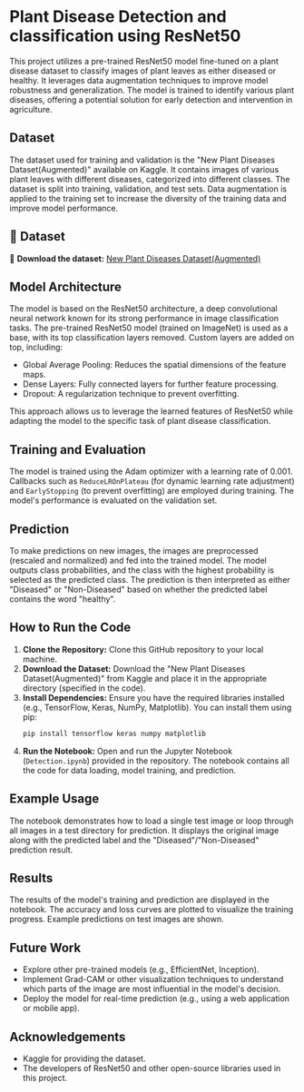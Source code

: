 # Plant Disease Detection and classification using ResNet50

This project utilizes a pre-trained ResNet50 model fine-tuned on a plant disease dataset to classify images of plant leaves as either diseased or healthy.  It leverages data augmentation techniques to improve model robustness and generalization.  The model is trained to identify various plant diseases, offering a potential solution for early detection and intervention in agriculture.

## Dataset

The dataset used for training and validation is the "New Plant Diseases Dataset(Augmented)" available on Kaggle. It contains images of various plant leaves with different diseases, categorized into different classes.  The dataset is split into training, validation, and test sets.  Data augmentation is applied to the training set to increase the diversity of the training data and improve model performance.
## 📂 Dataset
🔗 **Download the dataset:** [New Plant Diseases Dataset(Augmented)](https://www.kaggle.com/datasets/vipoooool/new-plant-diseases-dataset)


## Model Architecture

The model is based on the ResNet50 architecture, a deep convolutional neural network known for its strong performance in image classification tasks.  The pre-trained ResNet50 model (trained on ImageNet) is used as a base, with its top classification layers removed.  Custom layers are added on top, including:

*   Global Average Pooling: Reduces the spatial dimensions of the feature maps.
*   Dense Layers: Fully connected layers for further feature processing.
*   Dropout: A regularization technique to prevent overfitting.

This approach allows us to leverage the learned features of ResNet50 while adapting the model to the specific task of plant disease classification.

## Training and Evaluation

The model is trained using the Adam optimizer with a learning rate of 0.001.  Callbacks such as `ReduceLROnPlateau` (for dynamic learning rate adjustment) and `EarlyStopping` (to prevent overfitting) are employed during training.  The model's performance is evaluated on the validation set.

## Prediction

To make predictions on new images, the images are preprocessed (rescaled and normalized) and fed into the trained model. The model outputs class probabilities, and the class with the highest probability is selected as the predicted class. The prediction is then interpreted as either "Diseased" or "Non-Diseased" based on whether the predicted label contains the word "healthy".

## How to Run the Code

1.  **Clone the Repository:**  Clone this GitHub repository to your local machine.
2.  **Download the Dataset:** Download the "New Plant Diseases Dataset(Augmented)" from Kaggle and place it in the appropriate directory (specified in the code).
3.  **Install Dependencies:** Ensure you have the required libraries installed (e.g., TensorFlow, Keras, NumPy, Matplotlib). You can install them using pip:
    ```bash
    pip install tensorflow keras numpy matplotlib
    ```
4.  **Run the Notebook:** Open and run the Jupyter Notebook (`Detection.ipynb`) provided in the repository.  The notebook contains all the code for data loading, model training, and prediction.

## Example Usage

The notebook demonstrates how to load a single test image or loop through all images in a test directory for prediction.  It displays the original image along with the predicted label and the "Diseased"/"Non-Diseased" prediction result.

## Results

The results of the model's training and prediction are displayed in the notebook.  The accuracy and loss curves are plotted to visualize the training progress.  Example predictions on test images are shown.

## Future Work

*   Explore other pre-trained models (e.g., EfficientNet, Inception).
*   Implement Grad-CAM or other visualization techniques to understand which parts of the image are most influential in the model's decision.
*   Deploy the model for real-time prediction (e.g., using a web application or mobile app).

## Acknowledgements

*   Kaggle for providing the dataset.
*   The developers of ResNet50 and other open-source libraries used in this project.
